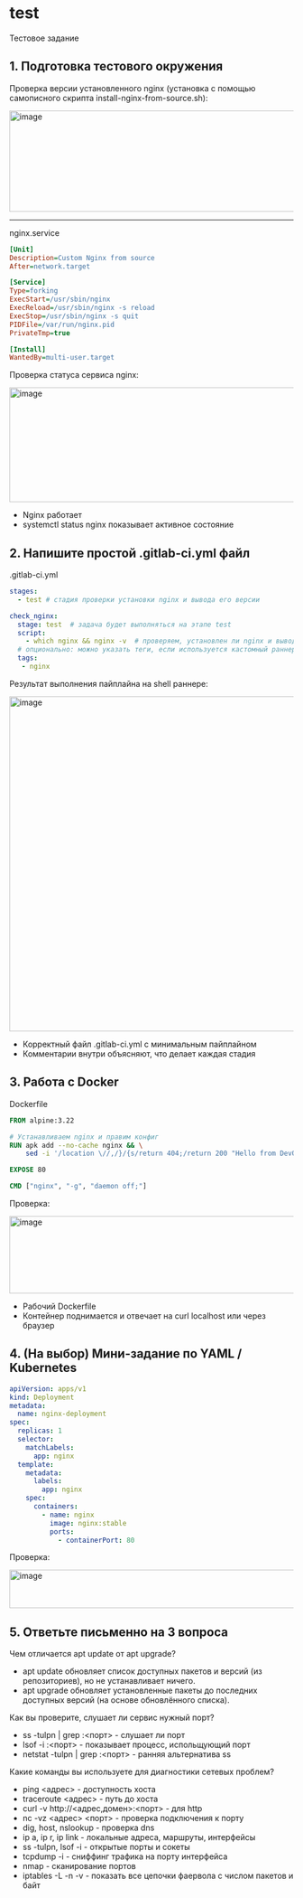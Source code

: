 # test
Тестовое задание

## 1. Подготовка тестового окружения

Проверка версии установленного nginx (установка с помощью самописного скрипта install-nginx-from-source.sh):

<img width="1654" height="179" alt="image" src="https://github.com/user-attachments/assets/6f4aa735-a547-4d25-9782-4966c19568cf" />

---

nginx.service

```ini
[Unit]
Description=Custom Nginx from source
After=network.target

[Service]
Type=forking
ExecStart=/usr/sbin/nginx
ExecReload=/usr/sbin/nginx -s reload
ExecStop=/usr/sbin/nginx -s quit
PIDFile=/var/run/nginx.pid
PrivateTmp=true

[Install]
WantedBy=multi-user.target
```

Проверка статуса сервиса nginx:

<img width="755" height="203" alt="image" src="https://github.com/user-attachments/assets/1dfae603-b947-4177-bbc9-77fb8a1a990b" />

- Nginx работает
- systemctl status nginx показывает активное состояние

## 2. Напишите простой .gitlab-ci.yml файл

.gitlab-ci.yml

```yaml
stages:
  - test # стадия проверки установки nginx и вывода его версии

check_nginx:
  stage: test  # задача будет выполняться на этапе test
  script:
    - which nginx && nginx -v  # проверяем, установлен ли nginx и выводим его версию
  # опционально: можно указать теги, если используется кастомный раннер
  tags:
   - nginx
```

Результат выполнения пайплайна на shell раннере:

<img width="1618" height="593" alt="image" src="https://github.com/user-attachments/assets/3175cff5-7de7-49a9-a49a-58dc1a7c8b83" />


- Корректный файл .gitlab-ci.yml с минимальным пайплайном
- Комментарии внутри объясняют, что делает каждая стадия

## 3. Работа с Docker

Dockerfile

```dockerfile
FROM alpine:3.22

# Устанавливаем nginx и правим конфиг
RUN apk add --no-cache nginx && \
    sed -i '/location \//,/}/{s/return 404;/return 200 "Hello from DevOps!\n";\n        add_header Content-Type text\/plain;/}' /etc/nginx/http.d/default.conf

EXPOSE 80

CMD ["nginx", "-g", "daemon off;"]
```

Проверка:

<img width="1430" height="137" alt="image" src="https://github.com/user-attachments/assets/980f1359-3aae-4ddc-933a-48a7b988ae9b" />

- Рабочий Dockerfile
- Контейнер поднимается и отвечает на curl localhost или через браузер

## 4. (На выбор) Мини-задание по YAML / Kubernetes

```yaml
apiVersion: apps/v1
kind: Deployment
metadata:
  name: nginx-deployment
spec:
  replicas: 1
  selector:
    matchLabels:
      app: nginx
  template:
    metadata:
      labels:
        app: nginx
    spec:
      containers:
        - name: nginx
          image: nginx:stable
          ports:
            - containerPort: 80
```

Проверка:

<img width="953" height="68" alt="image" src="https://github.com/user-attachments/assets/2e40ddb6-11ab-4fdc-bc7d-6e81cc7d0dc9" />


## 5. Ответьте письменно на 3 вопроса

Чем отличается apt update от apt upgrade?

- apt update обновляет список доступных пакетов и версий (из репозиториев), но не устанавливает ничего.
- apt upgrade обновляет установленные пакеты до последних доступных версий (на основе обновлённого списка).

Как вы проверите, слушает ли сервис нужный порт?

- ss -tulpn | grep :<порт> - слушает ли порт
- lsof -i :<порт> - показывает процесс, испольщующий порт
- netstat -tulpn | grep :<порт> - ранняя альтернатива ss

Какие команды вы используете для диагностики сетевых проблем?

- ping <адрес> - доступность хоста
- traceroute <адрес> - путь до хоста
- curl -v http://<адрес,домен>:<порт> - для http
- nc -vz <адрес> <порт> - проверка подключения к порту
- dig, host, nslookup - проверка dns
- ip a, ip r, ip link - локальные адреса, маршруты, интерфейсы
- ss -tulpn, lsof -i - открытые порты и сокеты
- tcpdump -i <dev> <port> - сниффинг трафика на порту интерфейса
- nmap <ip> - сканирование портов
- iptables -L -n -v - показать все цепочки фаервола с числом пакетов и байт

